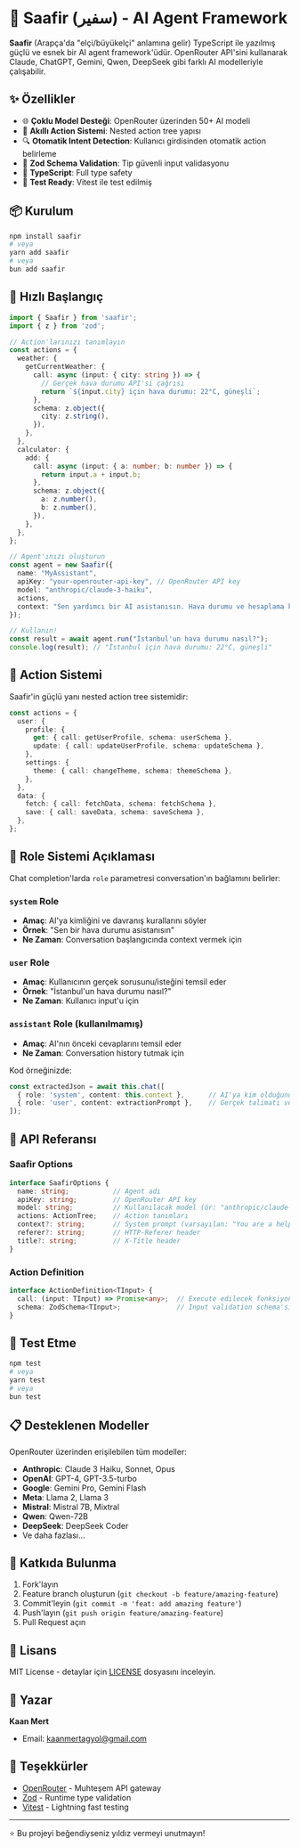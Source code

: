 # 🤖 Saafir (سفير) - AI Agent Framework

**Saafir** (Arapça'da "elçi/büyükelçi" anlamına gelir) TypeScript ile yazılmış güçlü ve esnek bir AI agent framework'üdür. OpenRouter API'sini kullanarak Claude, ChatGPT, Gemini, Qwen, DeepSeek gibi farklı AI modelleriyle çalışabilir.

## ✨ Özellikler

- 🌐 **Çoklu Model Desteği**: OpenRouter üzerinden 50+ AI modeli
- 🎯 **Akıllı Action Sistemi**: Nested action tree yapısı
- 🔍 **Otomatik Intent Detection**: Kullanıcı girdisinden otomatik action belirleme
- 📝 **Zod Schema Validation**: Tip güvenli input validasyonu  
- 🚀 **TypeScript**: Full type safety
- 🧪 **Test Ready**: Vitest ile test edilmiş

## 📦 Kurulum

```bash
npm install saafir
# veya
yarn add saafir
# veya
bun add saafir
```

## 🚀 Hızlı Başlangıç

```typescript
import { Saafir } from 'saafir';
import { z } from 'zod';

// Action'larınızı tanımlayın
const actions = {
  weather: {
    getCurrentWeather: {
      call: async (input: { city: string }) => {
        // Gerçek hava durumu API'si çağrısı
        return `${input.city} için hava durumu: 22°C, güneşli`;
      },
      schema: z.object({
        city: z.string(),
      }),
    },
  },
  calculator: {
    add: {
      call: async (input: { a: number; b: number }) => {
        return input.a + input.b;
      },
      schema: z.object({
        a: z.number(),
        b: z.number(),
      }),
    },
  },
};

// Agent'ınızı oluşturun
const agent = new Saafir({
  name: "MyAssistant",
  apiKey: "your-openrouter-api-key", // OpenRouter API key
  model: "anthropic/claude-3-haiku",
  actions,
  context: "Sen yardımcı bir AI asistanısın. Hava durumu ve hesaplama konularında yardım edebilirsin.",
});

// Kullanın!
const result = await agent.run("İstanbul'un hava durumu nasıl?");
console.log(result); // "İstanbul için hava durumu: 22°C, güneşli"
```

## 🎯 Action Sistemi

Saafir'in güçlü yanı nested action tree sistemidir:

```typescript
const actions = {
  user: {
    profile: {
      get: { call: getUserProfile, schema: userSchema },
      update: { call: updateUserProfile, schema: updateSchema },
    },
    settings: {
      theme: { call: changeTheme, schema: themeSchema },
    },
  },
  data: {
    fetch: { call: fetchData, schema: fetchSchema },
    save: { call: saveData, schema: saveSchema },
  },
};
```

## 🤖 Role Sistemi Açıklaması

Chat completion'larda `role` parametresi conversation'ın bağlamını belirler:

### `system` Role
- **Amaç**: AI'ya kimliğini ve davranış kurallarını söyler
- **Örnek**: "Sen bir hava durumu asistanısın"
- **Ne Zaman**: Conversation başlangıcında context vermek için

### `user` Role  
- **Amaç**: Kullanıcının gerçek sorusunu/isteğini temsil eder
- **Örnek**: "İstanbul'un hava durumu nasıl?"
- **Ne Zaman**: Kullanıcı input'u için

### `assistant` Role (kullanılmamış)
- **Amaç**: AI'nın önceki cevaplarını temsil eder
- **Ne Zaman**: Conversation history tutmak için

Kod örneğinizde:
```typescript
const extractedJson = await this.chat([
  { role: 'system', content: this.context },      // AI'ya kim olduğunu söylüyor
  { role: 'user', content: extractionPrompt },    // Gerçek talimatı veriyor
]);
```

## 🔧 API Referansı

### Saafir Options

```typescript
interface SaafirOptions {
  name: string;           // Agent adı
  apiKey: string;         // OpenRouter API key
  model: string;          // Kullanılacak model (ör: "anthropic/claude-3-haiku")
  actions: ActionTree;    // Action tanımları
  context?: string;       // System prompt (varsayılan: "You are a helpful AI agent.")
  referer?: string;       // HTTP-Referer header
  title?: string;         // X-Title header
}
```

### Action Definition

```typescript
interface ActionDefinition<TInput> {
  call: (input: TInput) => Promise<any>;  // Execute edilecek fonksiyon
  schema: ZodSchema<TInput>;              // Input validation schema'sı
}
```

## 🧪 Test Etme

```bash
npm test
# veya
yarn test  
# veya
bun test
```

## 📋 Desteklenen Modeller

OpenRouter üzerinden erişilebilen tüm modeller:
- **Anthropic**: Claude 3 Haiku, Sonnet, Opus
- **OpenAI**: GPT-4, GPT-3.5-turbo
- **Google**: Gemini Pro, Gemini Flash  
- **Meta**: Llama 2, Llama 3
- **Mistral**: Mistral 7B, Mixtral
- **Qwen**: Qwen-72B
- **DeepSeek**: DeepSeek Coder
- Ve daha fazlası...

## 🤝 Katkıda Bulunma

1. Fork'layın
2. Feature branch oluşturun (`git checkout -b feature/amazing-feature`)
3. Commit'leyin (`git commit -m 'feat: add amazing feature'`)
4. Push'layın (`git push origin feature/amazing-feature`)
5. Pull Request açın

## 📄 Lisans

MIT License - detaylar için [LICENSE](LICENSE) dosyasını inceleyin.

## 👤 Yazar

**Kaan Mert**
- Email: kaanmertagyol@gmail.com

## 🙏 Teşekkürler

- [OpenRouter](https://openrouter.ai) - Muhteşem API gateway
- [Zod](https://zod.dev) - Runtime type validation
- [Vitest](https://vitest.dev) - Lightning fast testing

---

⭐ Bu projeyi beğendiyseniz yıldız vermeyi unutmayın!
